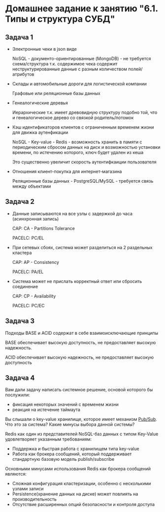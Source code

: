 # Домашнее задание к занятию "6.1. Типы и структура СУБД"

## Задача 1

- Электронные чеки в json виде

  NoSQL - документо-ориентированные (MongoDB) - не требуется схема/структура т.к. содержимое чека содержит неструктурированные данные с разным количеством полей/атрибутов

- Склады и автомобильные дороги для логистической компании

  Графовые или реляционные базы данных

- Генеалогические деревья

  Иерархические т.к. имеет древовидную структуру подобно той, что и генеалогическое дерево со связкой родитель/потомок

- Кэш идентификаторов клиентов с ограниченным временем жизни для движка аутенфикации

  NoSQL - Key-value - Redis - возможность хранить в памяти с периодическим сбросом данных на диск и возможностью установки времени, по истечению которого, ключ будет удален из кеша

  Это существенно увеличит скорость аутентифкаиции пользователя

- Отношения клиент-покупка для интернет-магазина

  Реляционные базы данных - PostgreSQL/MySQL - требуется связь между объектами

## Задача 2

- Данные записываются на все узлы с задержкой до часа (асинхронная запись)

  CAP:  CA - Partitions Tolerance

  PACELC: PC/EL

- При сетевых сбоях, система может разделиться на 2 раздельных кластера

  CAP:  AP - Consistency

  PACELC: PA/EL

- Система может не прислать корректный ответ или сбросить соединение

  CAP:  CP - Availability

  PACELC: PC/EC

## Задача 3

Подходы BASE и ACID содержат в себе взаимоисключающие принципы

BASE обеспечивает высокую доступность, не предоставляет высокую надежность.

ACID обеспечивает высокую надежность, не предоставляет высокую доступность

## Задача 4

Вам дали задачу написать системное решение, основой которого бы послужили:

- фиксация некоторых значений с временем жизни
- реакция на истечение таймаута

Вы слышали о key-value хранилище, которое имеет механизм [Pub/Sub](https://habr.com/ru/post/278237/).
Что это за система? Какие минусы выбора данной системы?

Redis как один из представителей NoSQL-баз данных с типом Key-Value удовлетворяет указанным требованиям:
 - Поддержка и быстрая работа с хранилищем типа key-value
 - Работа как брокера сообщений, который поддерживает стандартную базовую модель publish/subscribe

Основными минусами использования Redis как брокера сообщений являются:

- Сложная конфигурация кластеризации, особенно с несколькими узлами записи
- Persistence(хранение данных на диске) может повлиять на производительность
- Отсутствие расширенных опций безопасности и контроля доступа
